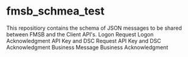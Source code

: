 # fmsb_schmea_test
This repositiory contains the schema of JSON messages to be shared between FMSB and the Client API's.
Logon Request
Logon Acknowledgment
API Key and DSC Request
API Key and DSC Acknowledgment
Business Message
Business Acknowledgment
